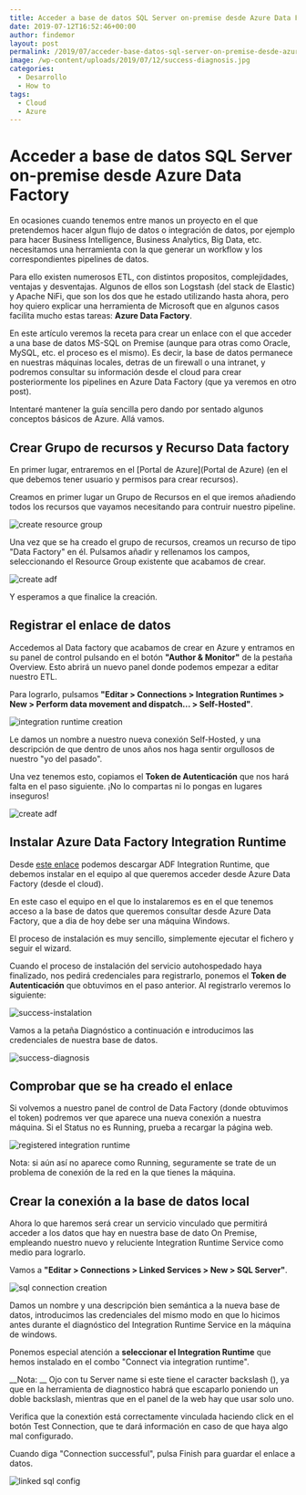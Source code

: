 ```yaml
---
title: Acceder a base de datos SQL Server on-premise desde Azure Data Factory
date: 2019-07-12T16:52:46+00:00
author: findemor
layout: post
permalink: /2019/07/acceder-base-datos-sql-server-on-premise-desde-azure-data-factory/
image: /wp-content/uploads/2019/07/12/success-diagnosis.jpg
categories:
  - Desarrollo
  - How to
tags:
  - Cloud
  - Azure
---
```

# Acceder a base de datos SQL Server on-premise desde Azure Data Factory

En ocasiones cuando tenemos entre manos un proyecto en el que pretendemos hacer algun flujo de datos o integración de datos, por ejemplo para hacer Business Intelligence, Business Analytics, Big Data, etc. necesitamos una herramienta con la que generar un workflow y los correspondientes pipelines de datos. 

Para ello existen numerosos ETL, con distintos propositos, complejidades, ventajas y desventajas. Algunos de ellos son Logstash (del stack de Elastic) y Apache NiFi, que son los dos que he estado utilizando hasta ahora, pero hoy quiero explicar una herramienta de Microsoft que en algunos casos facilita mucho estas tareas: __Azure Data Factory__.

En este artículo veremos la receta para crear un enlace con el que acceder a una base de datos MS-SQL on Premise (aunque para otras como Oracle, MySQL, etc. el proceso es el mismo). Es decir, la base de datos permanece en nuestras máquinas locales, detras de un firewall o una intranet, y podremos consultar su información desde el cloud para crear posteriormente los pipelines en Azure Data Factory (que ya veremos en otro post).

Intentaré mantener la guía sencilla pero dando por sentado algunos conceptos básicos de Azure.
Allá vamos.

## Crear Grupo de recursos y Recurso Data factory

En primer lugar, entraremos en el [Portal de Azure](Portal de Azure) (en el que debemos tener usuario y permisos para crear recursos).

Creamos en primer lugar un Grupo de Recursos en el que iremos añadiendo todos los recursos que vayamos necesitando para contruir nuestro pipeline.

![create resource group](/wp-content/uploads/2019/07/12/resource-group-creation.jpg)

Una vez que se ha creado el grupo de recursos, creamos un recurso de tipo "Data Factory" en él. Pulsamos añadir y rellenamos los campos, seleccionando el Resource Group existente que acabamos de crear.

![create adf](/wp-content/uploads/2019/07/12/adf-creation.jpg)

Y esperamos a que finalice la creación.

## Registrar el enlace de datos

Accedemos al Data factory que acabamos de crear en Azure y entramos en su panel de control pulsando en el botón __"Author & Monitor"__ de la pestaña Overview. Esto abrirá un nuevo panel donde podemos empezar a editar nuestro ETL.

Para lograrlo, pulsamos __"Editar > Connections > Integration Runtimes > New > Perform data movement and dispatch... > Self-Hosted"__.

![integration runtime creation](/wp-content/uploads/2019/07/12/ir-creation.jpg)

Le damos un nombre a nuestro nueva conexión Self-Hosted, y una descripción de que dentro de unos años nos haga sentir orgullosos de nuestro "yo del pasado".

Una vez tenemos esto, copiamos el __Token de Autenticación__ que nos hará falta en el paso siguiente. ¡No lo compartas ni lo pongas en lugares inseguros!

![create adf](/wp-content/uploads/2019/07/12/ir-token.jpg)

## Instalar Azure Data Factory Integration Runtime

Desde [este enlace](https://www.microsoft.com/en-us/download/details.aspx?id=39717) podemos descargar ADF Integration Runtime, que debemos instalar en el equipo al que queremos acceder desde Azure Data Factory (desde el cloud).

En este caso el equipo en el que lo  instalaremos es en el que tenemos acceso a la base de datos que queremos consultar desde Azure Data Factory, que a dia de hoy debe ser una máquina Windows.

El proceso de instalación es muy sencillo, simplemente ejecutar el fichero y seguir el wizard.

Cuando el proceso de instalación del servicio autohospedado haya finalizado, nos pedirá credenciales para registrarlo, ponemos el __Token de Autenticación__ que obtuvimos en el paso anterior. Al registrarlo veremos lo siguiente:

![success-instalation](/wp-content/uploads/2019/07/12/success-instalation.jpg)

Vamos a la petaña Diagnóstico a continuación e introducimos las credenciales de nuestra base de datos.

![success-diagnosis](/wp-content/uploads/2019/07/12/success-diagnosis.jpg)

## Comprobar que se ha creado el enlace

Si volvemos a nuestro panel de control de Data Factory (donde obtuvimos el token) podremos ver que aparece una nueva conexión a nuestra máquina. Si el Status no es Running, prueba a recargar la página web.

![registered integration runtime](/wp-content/uploads/2019/07/12/registered-ir.jpg)

Nota: si aún así no aparece como Running, seguramente se trate de un problema de conexión de la red en la que tienes la máquina.

## Crear la conexión a la base de datos local

Ahora lo que haremos será crear un servicio vinculado que permitirá acceder a los datos que hay en nuestra base de dato On Premise, empleando nuestro nuevo y reluciente Integration Runtime Service como medio para lograrlo.

Vamos a __"Editar > Connections > Linked Services > New > SQL Server"__.

![sql connection creation](/wp-content/uploads/2019/07/12/sql-connection-creation.jpg)

Damos un nombre y una descripción bien semántica a la nueva base de datos, introducimos las credenciales del mismo modo en que lo hicimos antes durante el diagnóstico del Integration Runtime Service en la máquina de windows.

Ponemos especial atención a __seleccionar el Integration Runtime__ que hemos instalado en el combo "Connect via integration runtime".

__Nota: __ Ojo con tu Server name si este tiene el caracter backslash (\), ya que en la herramienta de diagnostico habrá que escaparlo poniendo un doble backslash, mientras que en el panel de la web hay que usar solo uno.

Verifica que la conextión está correctamente vinculada haciendo click en el botón Test Connection, que te dará información en caso de que haya algo mal configurado.

Cuando diga "Connection successful", pulsa Finish para guardar el enlace a datos.

![linked sql config](/wp-content/uploads/2019/07/12/linked-sql-config.jpg)
